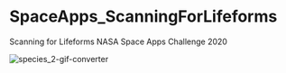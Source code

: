 # SpaceApps_ScanningForLifeforms
Scanning for Lifeforms NASA Space Apps Challenge 2020

![species_2-gif-converter](https://github.com/user-attachments/assets/330b0a7c-9538-4699-9b63-ff3498b4d105)
